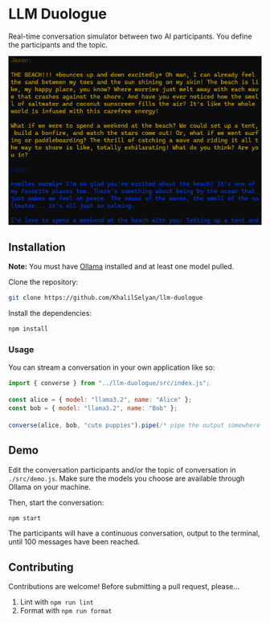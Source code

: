 # LLM Duologue

Real-time conversation simulator between two AI participants. You define the
participants and the topic.

![A demo conversation between two LLM participants](./demo.png)

## Installation

**Note:** You must have [Ollama](https://ollama.com) installed and at least one
model pulled.

Clone the repository:

```bash
git clone https://github.com/KhalilSelyan/llm-duologue
```

Install the dependencies:

```bash
npm install
```

### Usage

You can stream a conversation in your own application like so:

```javascript
import { converse } from "../llm-duologue/src/index.js";

const alice = { model: "llama3.2", name: "Alice" };
const bob = { model: "llama3.2", name: "Bob" };

converse(alice, bob, "cute puppies").pipe(/* pipe the output somewhere */);
```

## Demo

Edit the conversation participants and/or the topic of conversation in
`./src/demo.js`. Make sure the models you choose are available through Ollama on
your machine.

Then, start the conversation:

```bash
npm start
```

The participants will have a continuous conversation, output to the terminal,
until 100 messages have been reached.

## Contributing

Contributions are welcome! Before submitting a pull request, please...

1. Lint with `npm run lint`
2. Format with `npm run format`
